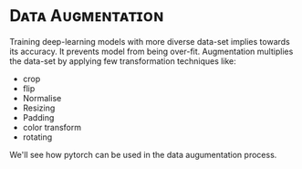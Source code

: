 # Dᴀᴛᴀ  Aᴜɢᴍᴇɴᴛᴀᴛɪᴏɴ  

Training deep-learning models with more diverse data-set implies towards its accuracy. It prevents model from being over-fit. Augmentation multiplies the data-set by applying few transformation techniques like:

* crop
* flip
* Normalise 
* Resizing
* Padding
* color transform
* rotating

We'll see how pytorch can be used in the data augumentation process.
